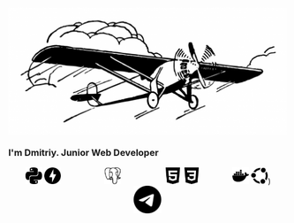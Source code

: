 <h1 align="center>Hi there 👋</h1>

<div id="image" align="center">
    <img src="https://github.com/bimka/bimka/blob/main/samolet.png" alt="Flight of Thought" width="2000/>
</div

<div id="header" align="center">
    <h3>I'm Dmitriy. Junior Web Developer</h3>
</div>

<div id="table" align="center">
    <div style="float: left; width: 25%;">
        <img src="https://github.com/bimka/bimka/blob/main/python.svg" alt="Python" width="30"/>
        <img src="https://github.com/bimka/bimka/blob/main/fastapi.svg" alt="FastAPI" width="30"/>
    </div>
    <div style="float: left; width: 25%;">
        <td><img src="https://github.com/bimka/bimka/blob/main/postgresql.svg" alt="PostgreSQL" width="30"/>
    </div>
    <div style="float: left; width: 25%;">
        <img src="https://github.com/bimka/bimka/blob/main/html5.svg" alt="HTML5" width="30"/>
        <img src="https://github.com/bimka/bimka/blob/main/css3.svg" alt="CSS3" width="30"/>
    </div>
    <div style="float: left; width: 25%;">
        <img src="https://github.com/bimka/bimka/blob/main/docker.svg" alt="Docker" width="30"/>
        <img src="https://github.com/bimka/bimka/blob/main/ubuntu.svg" alt="Ubuntu" width="30"/>)
    </div>
</div>

<div id="contacts" align="center">
    <a href="https://t.me/bimkaa"><img src="https://github.com/bimka/bimka/blob/main/telegram.svg" alt="Telegram" width="50"/></a>
</div>
    
    
<!--
**bimka/bimka** is a ✨ _special_ ✨ repository because its `README.md` (this file) appears on your GitHub profile.

Here are some ideas to get you started:

- 🔭 I’m currently working on ...
- 🌱 I’m currently learning ...
- 👯 I’m looking to collaborate on ...
- 🤔 I’m looking for help with ...
- 💬 Ask me about ...
- 📫 How to reach me: ...
- 😄 Pronouns: ...
- ⚡ Fun fact: ...
-->
